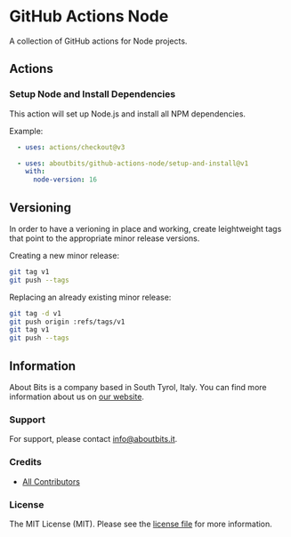 # GitHub Actions Node

A collection of GitHub actions for Node projects.

## Actions

### Setup Node and Install Dependencies

This action will set up Node.js and install all NPM dependencies.

Example:

```yaml
  - uses: actions/checkout@v3

  - uses: aboutbits/github-actions-node/setup-and-install@v1
    with:
      node-version: 16
```

## Versioning

In order to have a verioning in place and working, create leightweight tags that point to the appropriate minor release versions.

Creating a new minor release:

```bash
git tag v1
git push --tags
```

Replacing an already existing minor release:

```bash
git tag -d v1
git push origin :refs/tags/v1
git tag v1
git push --tags
```

## Information

About Bits is a company based in South Tyrol, Italy. You can find more information about us on [our website](https://aboutbits.it).

### Support

For support, please contact [info@aboutbits.it](mailto:info@aboutbits.it).

### Credits

- [All Contributors](../../contributors)

### License

The MIT License (MIT). Please see the [license file](license.md) for more information.
